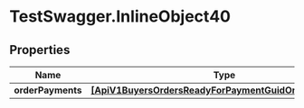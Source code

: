 # TestSwagger.InlineObject40

## Properties

Name | Type | Description | Notes
------------ | ------------- | ------------- | -------------
**orderPayments** | [**[ApiV1BuyersOrdersReadyForPaymentGuidOrderPayments]**](ApiV1BuyersOrdersReadyForPaymentGuidOrderPayments.md) |  | [optional] 



